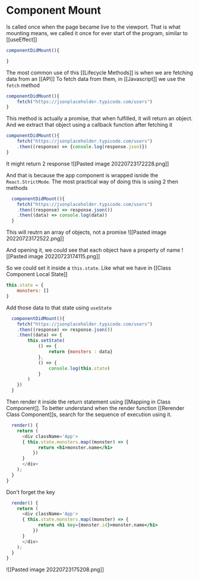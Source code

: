 # Component Mount
Is called once when the page became live to the viewport. That is what mounting means, we called it once for ever start of the program, similar to [[useEffect]]

```jsx
componentDidMount(){

}
```

The most common use of this [[Lifecycle Methods]] is when we are fetching data from an [[API]]
To fetch data from them, in [[Javascript]] we use the `fetch` method
```jsx
componentDidMount(){
	fetch("https://jsonplaceholder.typicode.com/users")
}
```

This method is actually a promise, that when fulfilled, it will return an object. And we extract that object using a callback function after fetching it
```jsx
componentDidMount(){
	fetch("https://jsonplaceholder.typicode.com/users")
	.then((response) => {console.log(response.json)})
}
```

It might return 2 response
![[Pasted image 20220723172228.png]]

And that is because the app component is wrapped isnide the `React.StrictMode`. The most practical way of doing this is using 2 then methods
```jsx
  componentDidMount(){
    fetch("https://jsonplaceholder.typicode.com/users")
    .then((response) => response.json())
    .then((data) => console.log(data))
  }
```

This will reutrn an array of objects, not a promise
![[Pasted image 20220723172522.png]]

And opening it, we could see that each object have a property of name
![[Pasted image 20220723174115.png]]

So we could set it inside a `this.state`. Like what we have in [[Class Component Local State]]
```jsx
this.state = {
	monsters: []
}
```

Add those data to that state using `useState`
```jsx
  componentDidMount(){
    fetch("https://jsonplaceholder.typicode.com/users")
    .then((response) => response.json())
    .then((data) => {
	    this.setState(
		    () => {
			    return {monsters : data}
		    },
		    () => {
			    console.log(this.state)
		    }
		)
    })
  }

```


Then render it inside the return statement using [[Mapping in Class Component]]. To better understand when the render function [[Rerender Class Component]]s, search for the sequence of execution using it.
```jsx
  render() {
    return (
      <div className='App'>
	  { this.state.monsters.map((monster) => {
			return <h1>monster.name</h1>
		  })
	  }
      </div>
    );
  }
}
```

Don't forget the key
```jsx
  render() {
    return (
      <div className='App'>
	  { this.state.monsters.map((monster) => {
			return <h1 key={monster.id}>monster.name</h1>
		  })
	  }
      </div>
    );
  }
}
```

![[Pasted image 20220723175208.png]]
